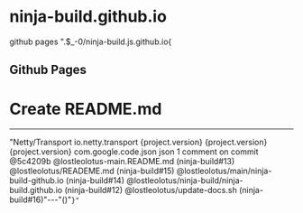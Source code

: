 # ninja-build.github.io
github pages
".$_-0/ninja-build.js.github.io{
## Github Pages ##
# Create README.md 
---
"Netty/Transport 
io.netty.transport 
{project.version} 
{project.version} 
{project.version} com.google.code.json json 
1 comment on commit @5c4209b 
@lostleolotus-main.README.md 
(ninja-build#13) 
@lostleolotus/READEME.md 
(ninja-build#15) 
@lostleolotus/main/ninja-build-github.io 
(ninja-build#14) 
@lostleolotus/ninja-build/ninja-build.github.io 
(ninja-build#12) 
@lostleolotus/update-docs.sh 
(ninja-build#16)"---"()"`}"`
